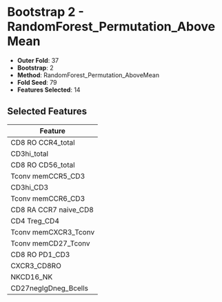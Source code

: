 # Bootstrap 2 - RandomForest_Permutation_AboveMean

- **Outer Fold**: 37
- **Bootstrap**: 2
- **Method**: RandomForest_Permutation_AboveMean
- **Fold Seed**: 79
- **Features Selected**: 14

## Selected Features

| Feature |
|---------|
| CD8 RO CCR4_total |
| CD3hi_total |
| CD8 RO CD56_total |
| Tconv memCCR5_CD3 |
| CD3hi_CD3 |
| Tconv memCCR6_CD3 |
| CD8 RA CCR7 naive_CD8 |
| CD4 Treg_CD4 |
| Tconv memCXCR3_Tconv |
| Tconv memCD27_Tconv |
| CD8 RO PD1_CD3 |
| CXCR3_CD8RO |
| NKCD16_NK |
| CD27negIgDneg_Bcells |
